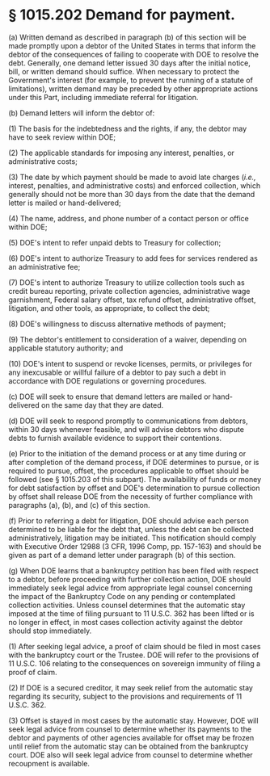 # § 1015.202   Demand for payment.

(a) Written demand as described in paragraph (b) of this section will be made promptly upon a debtor of the United States in terms that inform the debtor of the consequences of failing to cooperate with DOE to resolve the debt. Generally, one demand letter issued 30 days after the initial notice, bill, or written demand should suffice. When necessary to protect the Government's interest (for example, to prevent the running of a statute of limitations), written demand may be preceded by other appropriate actions under this Part, including immediate referral for litigation. 


(b) Demand letters will inform the debtor of: 


(1) The basis for the indebtedness and the rights, if any, the debtor may have to seek review within DOE; 


(2) The applicable standards for imposing any interest, penalties, or administrative costs; 


(3) The date by which payment should be made to avoid late charges (*i.e.,* interest, penalties, and administrative costs) and enforced collection, which generally should not be more than 30 days from the date that the demand letter is mailed or hand-delivered; 


(4) The name, address, and phone number of a contact person or office within DOE; 


(5) DOE's intent to refer unpaid debts to Treasury for collection; 


(6) DOE's intent to authorize Treasury to add fees for services rendered as an administrative fee; 


(7) DOE's intent to authorize Treasury to utilize collection tools such as credit bureau reporting, private collection agencies, administrative wage garnishment, Federal salary offset, tax refund offset, administrative offset, litigation, and other tools, as appropriate, to collect the debt; 


(8) DOE's willingness to discuss alternative methods of payment; 


(9) The debtor's entitlement to consideration of a waiver, depending on applicable statutory authority; and 


(10) DOE's intent to suspend or revoke licenses, permits, or privileges for any inexcusable or willful failure of a debtor to pay such a debt in accordance with DOE regulations or governing procedures. 


(c) DOE will seek to ensure that demand letters are mailed or hand-delivered on the same day that they are dated. 


(d) DOE will seek to respond promptly to communications from debtors, within 30 days whenever feasible, and will advise debtors who dispute debts to furnish available evidence to support their contentions. 


(e) Prior to the initiation of the demand process or at any time during or after completion of the demand process, if DOE determines to pursue, or is required to pursue, offset, the procedures applicable to offset should be followed (see § 1015.203 of this subpart). The availability of funds or money for debt satisfaction by offset and DOE's determination to pursue collection by offset shall release DOE from the necessity of further compliance with paragraphs (a), (b), and (c) of this section. 


(f) Prior to referring a debt for litigation, DOE should advise each person determined to be liable for the debt that, unless the debt can be collected administratively, litigation may be initiated. This notification should comply with Executive Order 12988 (3 CFR, 1996 Comp, pp. 157-163) and should be given as part of a demand letter under paragraph (b) of this section. 


(g) When DOE learns that a bankruptcy petition has been filed with respect to a debtor, before proceeding with further collection action, DOE should immediately seek legal advice from appropriate legal counsel concerning the impact of the Bankruptcy Code on any pending or contemplated collection activities. Unless counsel determines that the automatic stay imposed at the time of filing pursuant to 11 U.S.C. 362 has been lifted or is no longer in effect, in most cases collection activity against the debtor should stop immediately. 


(1) After seeking legal advice, a proof of claim should be filed in most cases with the bankruptcy court or the Trustee. DOE will refer to the provisions of 11 U.S.C. 106 relating to the consequences on sovereign immunity of filing a proof of claim. 


(2) If DOE is a secured creditor, it may seek relief from the automatic stay regarding its security, subject to the provisions and requirements of 11 U.S.C. 362. 


(3) Offset is stayed in most cases by the automatic stay. However, DOE will seek legal advice from counsel to determine whether its payments to the debtor and payments of other agencies available for offset may be frozen until relief from the automatic stay can be obtained from the bankruptcy court. DOE also will seek legal advice from counsel to determine whether recoupment is available. 




